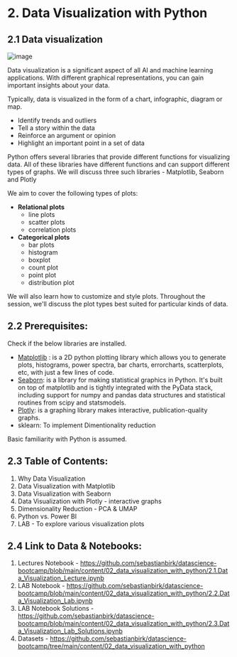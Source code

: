 # 2. Data Visualization with Python

## 2.1 Data visualization

![image](https://user-images.githubusercontent.com/37260563/180991902-1a63f8d6-06ec-477d-a918-e8092787df9c.png)

Data visualization is a significant aspect of all AI and machine learning applications. With different graphical representations, you can gain important insights about your data. 

Typically, data is visualized in the form of a chart, infographic, diagram or map.

- Identify trends and outliers
- Tell a story within the data
- Reinforce an argument or opinion
- Highlight an important point in a set of data

Python offers several libraries that provide different functions for visualizing data. All of these libraries have different functions and can support different types of graphs. We will discuss three such libraries - Matplotlib, Seaborn and Plotly

We aim to cover the following types of plots:

- **Relational plots**
  - line plots
  - scatter plots
  - correlation plots
- **Categorical plots**
  - bar plots
  - histogram
  - boxplot
  - count plot
  - point plot
  - distribution plot

We will also learn how to customize and style plots. Throughout the session, we'll discuss the plot types best suited for particular kinds of data.

## 2.2 Prerequisites:
Check if the below libraries are installed.
  - [Matplotlib](https://matplotlib.org/) : is a 2D python plotting library which allows you to generate plots, histograms, power spectra, bar charts, errorcharts, scatterplots, etc, with just a few lines of code.
  - [Seaborn](https://seaborn.pydata.org/): is a library for making statistical graphics in Python. It's built on top of matplotlib and is tightly integrated with the PyData stack, including support for numpy and pandas data structures and statistical routines from scipy and statsmodels.
  - [Plotly](https://plotly.com/python/): is a graphing library makes interactive, publication-quality graphs.    
  - sklearn: To implement Dimentionality reduction
 
Basic familiarity with Python is assumed.
      
 ## 2.3 Table of Contents:
1. Why Data Visualization
2. Data Visualization with Matplotlib
3. Data Visualization with Seaborn
4. Data Visualization with Plotly - interactive graphs
5. Dimensionality Reduction - PCA & UMAP
6. Python vs. Power BI
7. LAB - To explore various visualization plots 

## 2.4 Link to Data & Notebooks:
  1. Lectures Notebook - https://github.com/sebastianbirk/datascience-bootcamp/blob/main/content/02_data_visualization_with_python/2.1.Data_Visualization_Lecture.ipynb
  2. LAB Notebook - https://github.com/sebastianbirk/datascience-bootcamp/blob/main/content/02_data_visualization_with_python/2.2.Data_Visualization_Lab.ipynb
  3. LAB Notebook Solutions - https://github.com/sebastianbirk/datascience-bootcamp/blob/main/content/02_data_visualization_with_python/2.3.Data_Visualization_Lab_Solutions.ipynb
  3. Datasets - https://github.com/sebastianbirk/datascience-bootcamp/tree/main/content/02_data_visualization_with_python


